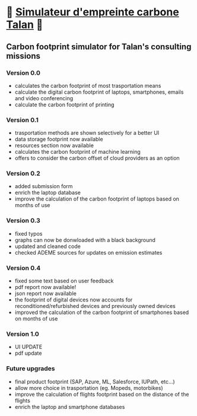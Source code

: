 # 🍃 [Simulateur d'empreinte carbone Talan](https://simulateur-emissions-talan-v0.streamlit.app/Simulateur) 🍃
## Carbon footprint simulator for Talan's consulting missions

### Version 0.0
- calculates the carbon footprint of most trasportation means
- calculate the digital carbon footprint of laptops, smartphones, emails and video conferencing
- calculate the carbon footprint of printing

### Version 0.1
- trasportation methods are shown selectively for a better UI
- data storage footprint now available
- resources section now available
- calculates the carbon footprint of machine learning
- offers to consider the carbon offset of cloud providers as an option

### Version 0.2
- added submission form
- enrich the laptop database
- improve the calculation of the carbon footprint of laptops based on months of use

### Version 0.3
- fixed typos
- graphs can now be donwloaded with a black background
- updated and cleaned code 
- checked ADEME sources for updates on emission estimates

### Version 0.4
- fixed some text based on user feedback
- pdf report now available!
- json report now available
- the footprint of digital devices now accounts for reconditioned/refurbished devices and previously owned devices
- improved the calculation of the carbon footprint of smartphones based on months of use

### Version 1.0
- UI UPDATE
- pdf update

### Future upgrades
- final product footprint (SAP, Azure, ML, Salesforce, IUPath, etc...) 
- allow more choice in trasportation (eg. Mopeds, motorbikes)
- improve the calculation of flights footprint based on the distance of the flights
- enrich the laptop and smartphone databases


